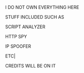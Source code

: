 I DO NOT OWN EVERYTHING HERE


STUFF INCLUDED SUCH AS 

  SCRIPT ANALYZER

  HTTP SPY

  IP SPOOFER

  ETC|


CREDITS WILL BE ON IT

